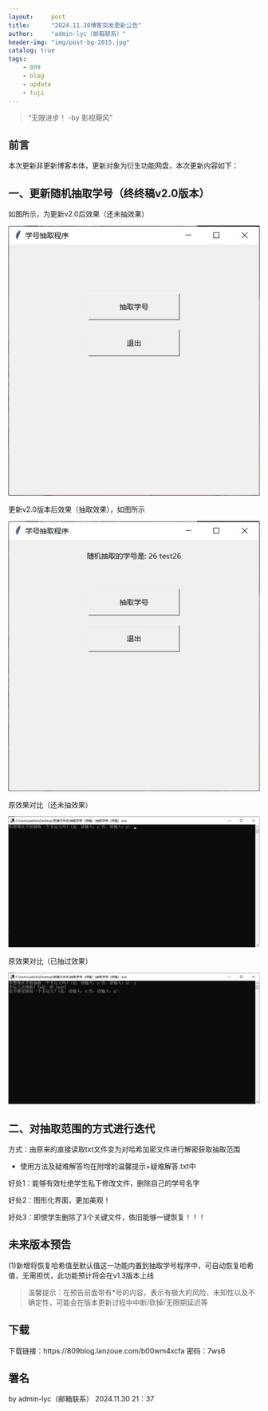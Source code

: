 ```yaml
---
layout:     post
title:      "2024.11.30博客突发更新公告"
author:     "admin-lyc（邮箱联系）"
header-img: "img/post-bg-2015.jpg"
catalog: true
tags:
    - 809
    - blog
    - update
    - tuji
---
```


> “无限进步！ -by 影视飓风”

## 前言

<p>本次更新非更新博客本体，更新对象为衍生功能网盘，本次更新内容如下：</p>

## 一、更新随机抽取学号（终终稿v2.0版本）

<p>如图所示，为更新v2.0后效果（还未抽效果）</p>

![v2.0版本更新还未抽（更新后效果）](/img/2024.11.30tufa-update-xiaoguo-wuxuehao.jpg)

<p>更新v2.0版本后效果（抽取效果），如图所示</p>

![v2.0版本更新已抽（更新后效果](/img/2024.11.30tufa-update-xiaoguo-youxuehao.jpg)

<p>原效果对比（还未抽效果）</p>

![更新前效果（还未抽效果）](/img/2024.11.30tufa-update-xiaoguo-yuanxuehao-wuxuehao.jpg)

<p>原效果对比（已抽过效果）</p>

![更新前效果（已抽过效果）](/img/2024.11.30tufa-update-xiaoguo-yuanxuehao-youxuehao.jpg)

## 二、对抽取范围的方式进行迭代

<p>方式：由原来的直接读取txt文件变为对哈希加密文件进行解密获取抽取范围</p>

- 使用方法及疑难解答均在附增的温馨提示+疑难解答.txt中

<p>好处1：能够有效杜绝学生私下修改文件，删除自己的学号名字</p>

<p>好处2：图形化界面，更加美观！</p>

<p>好处3：即使学生删除了3个关键文件，依旧能够一键恢复！！！</p>

## 未来版本预告

<p>(1)新增将恢复哈希值至默认值这一功能内置到抽取学号程序中，可自动恢复哈希值，无需担忧，此功能预计将会在v1.3版本上线</p>

> 温馨提示：在预告前面带有*号的内容，表示有极大的风险、未知性以及不确定性，可能会在版本更新过程中中断/砍掉/无限期延迟等

## 下载

<p>下载链接：https://809blog.lanzoue.com/b00wm4xcfa 密码：7ws6</p>

## 署名

<p>by admin-lyc（邮箱联系） 2024.11.30 21：37</p>

<p id = "build"></p>
